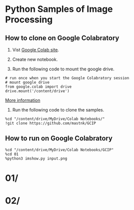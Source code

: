 # Python Samples of Image Processing

## How to clone on Google Colabratory

1. Vist [Google Colab site](https://research.google.com/colaboratory/).

1. Create new notebook.

1. Run the following code to mount the google drive.

```
# run once when you start the Google Colabratory session
# mount google drive
from google.colab import drive
drive.mount('/content/drive')
```

[More information](https://colab.research.google.com/notebooks/io.ipynb?hl=en)

1. Run the following code to clone the samples.

```
%cd "/content/drive/MyDrive/Colab Notebooks/"
!git clone https://github.com/mastnk/GCIP
```

## How to run on Google Colabratory

```
%cd "/content/drive/MyDrive/Colab Notebooks/GCIP"
%cd 01
%python3 imshow.py input.png
```


# 01/


# 02/
